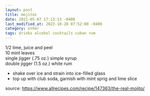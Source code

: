 ```yaml
---
layout: post
title: mojitos
date: 2021-05-07 17:13:13 -0400
last_modified_at: 2023-10-28 07:52:00 -0400
category: other
tags: drinks alcohol cocktails cuban rum
---
```


1/2 lime, juice and peel  
10 mint leaves  
single jigger (.75 oz.) simple syrup  
double jigger (1.5 oz.) white rum  
* shake over ice and strain into ice-filled glass
* top up with club soda, garnish with mint sprig and lime slice

source: <https://www.allrecipes.com/recipe/147363/the-real-mojito/>
